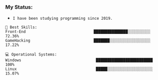 

### My Status:

- `I have been studying programming since 2019.`

<pre><code>💬 <span class="hljs-selector-tag">Best</span> <span class="hljs-selector-tag">Skills</span>: 
<span class="hljs-selector-tag">Front-End</span>                              ███████████████░░░░░░░░░░   72<span class="hljs-selector-class">.36</span>% 
<span class="hljs-selector-tag">GameHacking</span>                            ███████░░░░░░░░░░░░░░░░░░   17<span class="hljs-selector-class">.22</span>%

💻 <span class="hljs-selector-tag">Operational</span> <span class="hljs-selector-tag">Systems:</span>
<span class="hljs-selector-tag">Windows</span>                                 █████████████████████████   100<span class="hljs-selector-class"></span>% 
<span class="hljs-selector-tag">Linux</span>                                   █████░░░░░░░░░░░░░░░░░░░░   15<span class="hljs-selector-class">.07</span>%
</code></pre>

